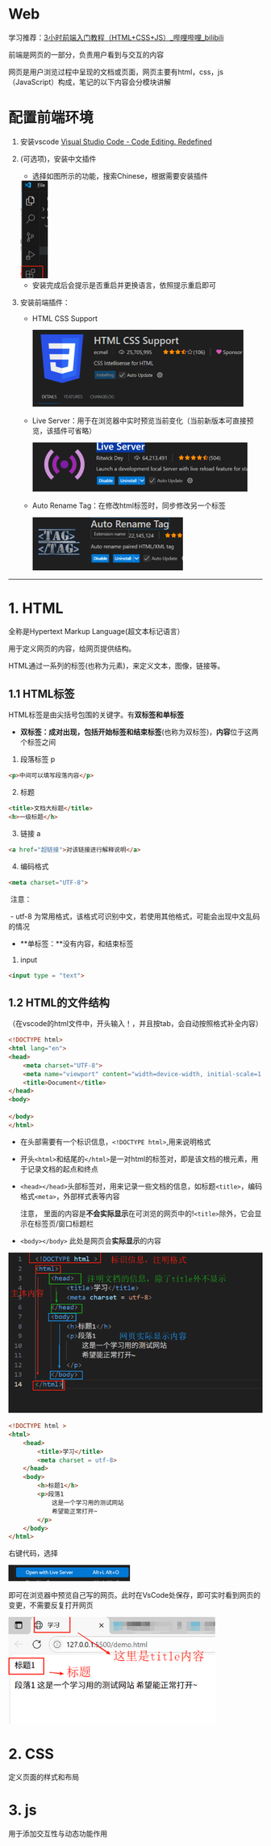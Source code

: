 # Web

学习推荐：[3小时前端入门教程（HTML+CSS+JS）_哔哩哔哩_bilibili](https://www.bilibili.com/video/BV1BT4y1W7Aw/?spm_id_from=333.337.search-card.all.click&vd_source=1f9a658b3c0816438bea2f3933a0f8e9)

前端是网页的一部分，负责用户看到与交互的内容

网页是用户浏览过程中呈现的文档或页面，网页主要有html，css，js（JavaScript）构成，笔记的以下内容会分模块讲解

# 配置前端环境

1. 安装vscode [Visual Studio Code - Code Editing. Redefined](https://code.visualstudio.com/)

2. (可选项)，安装中文插件

   - 选择如图所示的功能，搜索Chinese，根据需要安装插件

   <img src="./.assets/image-20250529131755995.png" alt="image-20250529131755995" style="zoom: 50%;" />

   - 安装完成后会提示是否重启并更换语言，依照提示重启即可

3. 安装前端插件：

   - HTML CSS Support

     <img src="./.assets/image-20250529132030780.png" alt="image-20250529132030780" style="zoom:50%;" />

   - Live Server：用于在浏览器中实时预览当前变化（当前新版本可直接预览，该插件可省略）

     <img src="./.assets/image-20250529132153276.png" alt="image-20250529132153276" style="zoom:50%;" />

   - Auto Rename Tag：在修改html标签时，同步修改另一个标签

     <img src="./.assets/image-20250529132344534.png" alt="image-20250529132344534" style="zoom: 50%;" />

---

# 1. HTML

全称是Hypertext Markup Language(超文本标记语言）

用于定义网页的内容，给网页提供结构。

HTML通过一系列的标签(也称为元素)，来定义文本，图像，链接等。

## 1.1 HTML标签

HTML标签是由尖括号包围的关键字。有**双标签和单标签**

- **双标签：**成对出现，包括**开始标签和结束标签**(也称为双标签)，**内容**位于这两个标签之间

1. 段落标签 p

```html
<p>中间可以填写段落内容</p>
```

2. 标题 

```html
<title>文档大标题</title>
<h>一级标题</h>
```

3. 链接 a

```html
<a href="超链接">对该链接进行解释说明</a>
```

4. 编码格式

```html
<meta charset="UTF-8">
```

​    注意：

​	- utf-8 为常用格式，该格式可识别中文，若使用其他格式，可能会出现中文乱码的情况

- **单标签：**没有内容，和结束标签

1. input

```html
<input type = "text">
```

## 1.2 HTML的文件结构

（在vscode的html文件中，开头输入！，并且按tab，会自动按照格式补全内容）

```html
<!DOCTYPE html>
<html lang="en">
<head>
    <meta charset="UTF-8">
    <meta name="viewport" content="width=device-width, initial-scale=1.0">
    <title>Document</title>
</head>
<body>
    
</body>
</html>
```



- 在头部需要有一个标识信息，`<!DOCTYPE html>`,用来说明格式

- 开头`<html>`和结尾的`</html>`是一对html的标签对，即是该文档的根元素，用于记录文档的起点和终点

  

- `<head></head>`头部标签对，用来记录一些文档的信息，如标题`<title>`，编码格式`<meta>`，外部样式表等内容

  注意，<head> 里面的内容是**不会实际显示**在可浏览的网页中的!`<title>`除外，它会显示在标签页/窗口标题栏

  

- `<body></body>` 此处是网页会**实际显示**的内容

<img src="./.assets/image-20250529182719899.png" alt="image-20250529182719899" style="zoom: 67%;" />

```html
<!DOCTYPE html >
<html>
    <head>
        <title>学习</title>
        <meta charset = utf-8>
    </head>
    <body>
        <h>标题1</h>
        <p>段落1
            这是一个学习用的测试网站
            希望能正常打开~
        </p>
    </body>
</html>
```

右键代码，选择

<img src="./.assets/image-20250529183736736.png" alt="image-20250529183736736" style="zoom: 50%;" />

即可在浏览器中预览自己写的网页。此时在VsCode处保存，即可实时看到网页的变更，不需要反复打开网页

<img src="./.assets/image-20250529183420716.png" alt="image-20250529183420716" style="zoom:67%;" />

# 2. CSS

定义页面的样式和布局

# 3. js

用于添加交互性与动态功能作用